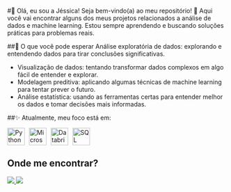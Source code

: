 #💬 Olá, eu sou a Jéssica!
Seja bem-vindo(a) ao meu repositório! 👋
Aqui você vai encontrar alguns dos meus projetos relacionados a análise de dados e machine learning. Estou sempre aprendendo e buscando soluções práticas para problemas reais.

##🚀 O que você pode esperar
Análise exploratória de dados: explorando e entendendo dados para tirar conclusões significativas.

- Visualização de dados: tentando transformar dados complexos em algo fácil de entender e explorar.
- Modelagem preditiva: aplicando algumas técnicas de machine learning para tentar prever o futuro.
- Análise estatística: usando as ferramentas certas para entender melhor os dados e tomar decisões mais informadas.

##✨ Atualmente, meu foco está em:
<div style="display: flex; align-items: center; gap: 10px;"> <img width="40" src="https://cdn.jsdelivr.net/gh/devicons/devicon/icons/python/python-original.svg" title="Python"/> <img width="40" src="https://cdn.jsdelivr.net/gh/devicons/devicon/icons/azure/azure-original.svg" title="Microsoft Azure"/> <img width="40" src="https://cdn.jsdelivr.net/gh/devicons/devicon/icons/databricks/databricks-original.svg" title="Databricks"/> <img width="40" src="https://cdn.jsdelivr.net/gh/devicons/devicon/icons/sqlite/sqlite-original.svg" title="SQL"/> </div>

## Onde me encontrar? 
<a href="https://www.linkedin.com/in/jessicatizziani/">
 <img src=https://img.shields.io/badge/linkedin-%230077B5.svg?style=for-the-badge&logo=linkedin&logoColor=white>
<a href="https://medium.com/@jehtizziani">
 <img src=https://img.shields.io/badge/Medium-12100E?style=for-the-badge&logo=medium&logoColor=white>
